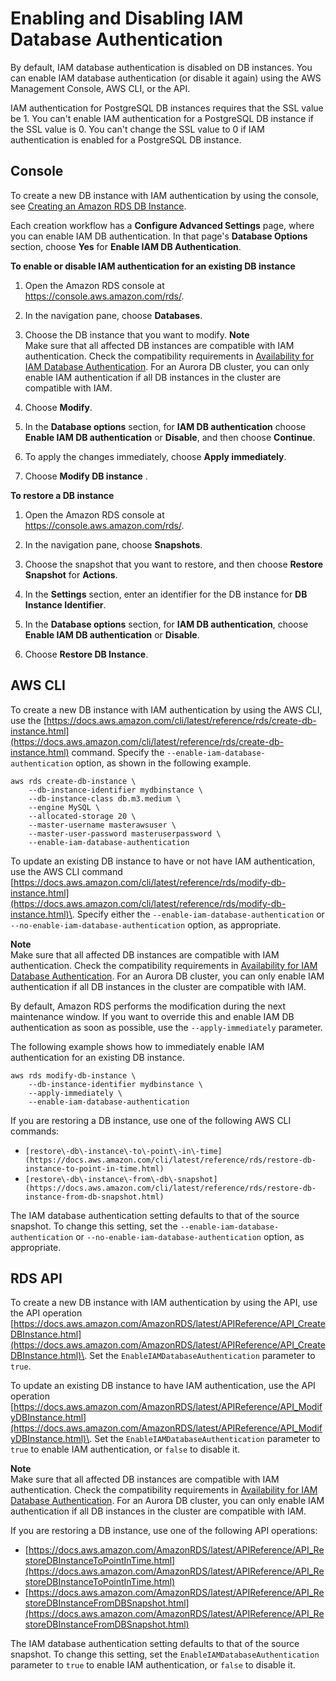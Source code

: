 # Enabling and Disabling IAM Database Authentication<a name="UsingWithRDS.IAMDBAuth.Enabling"></a>

By default, IAM database authentication is disabled on DB instances\. You can enable IAM database authentication \(or disable it again\) using the AWS Management Console, AWS CLI, or the API\.

IAM authentication for PostgreSQL DB instances requires that the SSL value be 1\. You can't enable IAM authentication for a PostgreSQL DB instance if the SSL value is 0\. You can't change the SSL value to 0 if IAM authentication is enabled for a PostgreSQL DB instance\. 

## Console<a name="UsingWithRDS.IAMDBAuth.Enabling.Console"></a>

To create a new DB instance with IAM authentication by using the console, see [Creating an Amazon RDS DB Instance](USER_CreateDBInstance.md)\.

Each creation workflow has a **Configure Advanced Settings** page, where you can enable IAM DB authentication\. In that page's **Database Options** section, choose **Yes** for **Enable IAM DB Authentication**\.

**To enable or disable IAM authentication for an existing DB instance**

1. Open the Amazon RDS console at [https://console\.aws\.amazon\.com/rds/](https://console.aws.amazon.com/rds/)\.

1. In the navigation pane, choose **Databases**\.

1. Choose the DB instance that you want to modify\.
**Note**  
 Make sure that all affected DB instances are compatible with IAM authentication\. Check the compatibility requirements in [Availability for IAM Database Authentication](UsingWithRDS.IAMDBAuth.md#UsingWithRDS.IAMDBAuth.Availability)\. For an Aurora DB cluster, you can only enable IAM authentication if all DB instances in the cluster are compatible with IAM\. 

1. Choose **Modify**\.

1. In the **Database options** section, for **IAM DB authentication** choose **Enable IAM DB authentication** or **Disable**, and then choose **Continue**\.

1. To apply the changes immediately, choose **Apply immediately**\.

1. Choose **Modify DB instance** \.

**To restore a DB instance**

1. Open the Amazon RDS console at [https://console\.aws\.amazon\.com/rds/](https://console.aws.amazon.com/rds/)\.

1. In the navigation pane, choose **Snapshots**\.

1. Choose the snapshot that you want to restore, and then choose **Restore Snapshot** for **Actions**\.

1. In the **Settings** section, enter an identifier for the DB instance for **DB Instance Identifier**\.

1. In the **Database options** section, for **IAM DB authentication**, choose **Enable IAM DB authentication** or **Disable**\.

1. Choose **Restore DB Instance**\.

## AWS CLI<a name="UsingWithRDS.IAMDBAuth.Enabling.CLI"></a>

To create a new DB instance with IAM authentication by using the AWS CLI, use the [https://docs.aws.amazon.com/cli/latest/reference/rds/create-db-instance.html](https://docs.aws.amazon.com/cli/latest/reference/rds/create-db-instance.html) command\. Specify the `--enable-iam-database-authentication` option, as shown in the following example\.

```
aws rds create-db-instance \
    --db-instance-identifier mydbinstance \
    --db-instance-class db.m3.medium \
    --engine MySQL \
    --allocated-storage 20 \
    --master-username masterawsuser \
    --master-user-password masteruserpassword \
    --enable-iam-database-authentication
```

To update an existing DB instance to have or not have IAM authentication, use the AWS CLI command [https://docs.aws.amazon.com/cli/latest/reference/rds/modify-db-instance.html](https://docs.aws.amazon.com/cli/latest/reference/rds/modify-db-instance.html)\. Specify either the `--enable-iam-database-authentication` or `--no-enable-iam-database-authentication` option, as appropriate\.

**Note**  
 Make sure that all affected DB instances are compatible with IAM authentication\. Check the compatibility requirements in [Availability for IAM Database Authentication](UsingWithRDS.IAMDBAuth.md#UsingWithRDS.IAMDBAuth.Availability)\. For an Aurora DB cluster, you can only enable IAM authentication if all DB instances in the cluster are compatible with IAM\. 

By default, Amazon RDS performs the modification during the next maintenance window\. If you want to override this and enable IAM DB authentication as soon as possible, use the `--apply-immediately` parameter\. 

The following example shows how to immediately enable IAM authentication for an existing DB instance\.

```
aws rds modify-db-instance \
    --db-instance-identifier mydbinstance \
    --apply-immediately \
    --enable-iam-database-authentication
```

If you are restoring a DB instance, use one of the following AWS CLI commands:
+ `[restore\-db\-instance\-to\-point\-in\-time](https://docs.aws.amazon.com/cli/latest/reference/rds/restore-db-instance-to-point-in-time.html)`
+ `[restore\-db\-instance\-from\-db\-snapshot](https://docs.aws.amazon.com/cli/latest/reference/rds/restore-db-instance-from-db-snapshot.html)`

The IAM database authentication setting defaults to that of the source snapshot\. To change this setting, set the `--enable-iam-database-authentication` or `--no-enable-iam-database-authentication` option, as appropriate\.

## RDS API<a name="UsingWithRDS.IAMDBAuth.Enabling.API"></a>

To create a new DB instance with IAM authentication by using the API, use the API operation [https://docs.aws.amazon.com/AmazonRDS/latest/APIReference/API_CreateDBInstance.html](https://docs.aws.amazon.com/AmazonRDS/latest/APIReference/API_CreateDBInstance.html)\. Set the `EnableIAMDatabaseAuthentication` parameter to `true`\.

To update an existing DB instance to have IAM authentication, use the API operation [https://docs.aws.amazon.com/AmazonRDS/latest/APIReference/API_ModifyDBInstance.html](https://docs.aws.amazon.com/AmazonRDS/latest/APIReference/API_ModifyDBInstance.html)\. Set the `EnableIAMDatabaseAuthentication` parameter to `true` to enable IAM authentication, or `false` to disable it\.

**Note**  
 Make sure that all affected DB instances are compatible with IAM authentication\. Check the compatibility requirements in [Availability for IAM Database Authentication](UsingWithRDS.IAMDBAuth.md#UsingWithRDS.IAMDBAuth.Availability)\. For an Aurora DB cluster, you can only enable IAM authentication if all DB instances in the cluster are compatible with IAM\. 

If you are restoring a DB instance, use one of the following API operations:
+  [https://docs.aws.amazon.com/AmazonRDS/latest/APIReference/API_RestoreDBInstanceToPointInTime.html](https://docs.aws.amazon.com/AmazonRDS/latest/APIReference/API_RestoreDBInstanceToPointInTime.html)
+ [https://docs.aws.amazon.com/AmazonRDS/latest/APIReference/API_RestoreDBInstanceFromDBSnapshot.html](https://docs.aws.amazon.com/AmazonRDS/latest/APIReference/API_RestoreDBInstanceFromDBSnapshot.html)

The IAM database authentication setting defaults to that of the source snapshot\. To change this setting, set the `EnableIAMDatabaseAuthentication` parameter to `true` to enable IAM authentication, or `false` to disable it\.